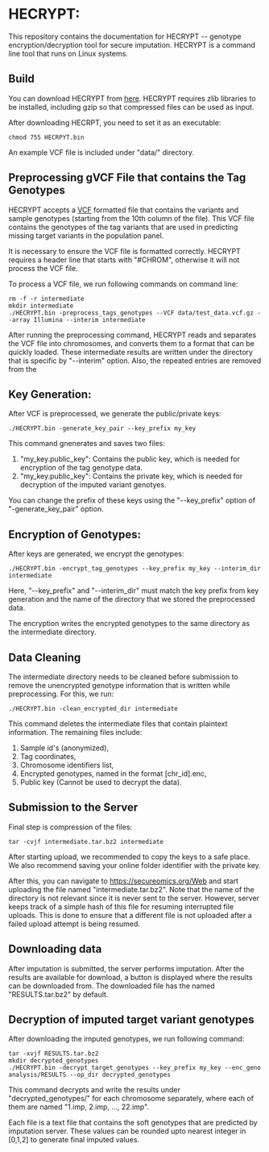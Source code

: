 # HECRYPT: 

This repository contains the documentation for HECRYPT -- genotype encryption/decryption tool for secure imputation. HECRYPT is a command line tool that runs on Linux systems.

## Build ##
You can download HECRYPT from [here](https://secureomics.org/Web/./HECRYPT.bin). HECRYPT requires zlib libraries to be installed, including gzip so that compressed files can be used as input.

After downloading HECRPT, you need to set it as an executable:
```
chmod 755 HECRPYT.bin
```

An example VCF file is included under "data/" directory.

## Preprocessing gVCF File that contains the Tag Genotypes ##
HECRYPT accepts a [VCF](https://samtools.github.io/hts-specs/VCFv4.2.pdf) formatted file that contains the variants and sample genotypes (starting from the 10th column of the file). This VCF file contains the genotypes of the tag variants that are used in predicting missing target variants in the population panel.

It is necessary to ensure the VCF file is formatted correctly. HECRYPT requires a header line that starts with "#CHROM", otherwise it will not process the VCF file.

To process a VCF file, we run following commands on command line:
```
rm -f -r intermediate
mkdir intermediate
./HECRYPT.bin -preprocess_tags_genotypes --VCF data/test_data.vcf.gz --array Illumina --interim intermediate
```
After running the preprocessing command, HECRYPT reads and separates the VCF file into chromosomes, and converts them to a format that can be quickly loaded. These intermediate results are written under the directory that is specific by "--interim" option. 
Also, the repeated entries are removed from the 

## Key Generation:
After VCF is preprocessed, we generate the public/private keys:
```
./HECRYPT.bin -generate_key_pair --key_prefix my_key
```
This command gnenerates and saves two files: 
1. "my_key.public_key": Contains the public key, which is needed for encryption of the tag genotype data.
2. "my_key.public_key": Contains the private key, which is needed for decryption of the imputed variant genotyes.

You can change the prefix of these keys using the "--key_prefix" option of "-generate_key_pair" option.

## Encryption of Genotypes:
After keys are generated, we encrypt the genotypes:
```
./HECRYPT.bin -encrypt_tag_genotypes --key_prefix my_key --interim_dir intermediate
```
Here, "--key_prefix" and "--interim_dir" must match the key prefix from key generation and the name of the directory that we stored the preprocessed data.

The encryption writes the encrypted genotypes to the same directory as the intermediate directory.

## Data Cleaning
The intermediate directory needs to be cleaned before submission to remove the unencrypted 
genotype information that is written while preprocessing. For this, we run:
```
./HECRYPT.bin -clean_encrypted_dir intermediate
```
This command deletes the intermediate files that contain plaintext information. The remaining files include:
1. Sample id's (anonymized), 
2. Tag coordinates, 
3. Chromosome identifiers list, 
4. Encrypted genotypes, named in the format [chr_id].enc, 
5. Public key (Cannot be used to decrypt the data).

## Submission to the Server
Final step is compression of the files:
```
tar -cvjf intermediate.tar.bz2 intermediate
```
After starting upload, we recommended to copy the keys to a safe place. We also recommend saving your online folder identifier with the private key.

After this, you can navigate to https://secureomics.org/Web and start uploading the file named "intermediate.tar.bz2". Note that the name of the directory is not relevant since it is never sent to the server. However, server keeps track of a simple hash of this file for resuming interrupted file uploads. This is done to ensure that a different file is not uploaded after a failed upload attempt is being resumed.

## Downloading data 
After imputation is submitted, the server performs imputation. After the results are available for download, a button is displayed where the results can be downloaded from. 
The downloaded file has the named "RESULTS.tar.bz2" by default.

## Decryption of imputed target variant genotypes
After downloading the imputed genotypes, we run following command:
```
tar -xvjf RESULTS.tar.bz2
mkdir decrypted_genotypes
./HECRYPT.bin -decrypt_target_genotypes --key_prefix my_key --enc_geno analysis/RESULTS --op_dir decrypted_genotypes
```
This command decrypts and write the results under "decrypted_genotypes/" for each chromosome separately, where each of them are named "1.imp, 2.imp, ..., 22.imp".

Each file is a text file that contains the soft genotypes that are predicted by imputation server. These values can be rounded upto nearest integer in [0,1,2] to generate final imputed values.